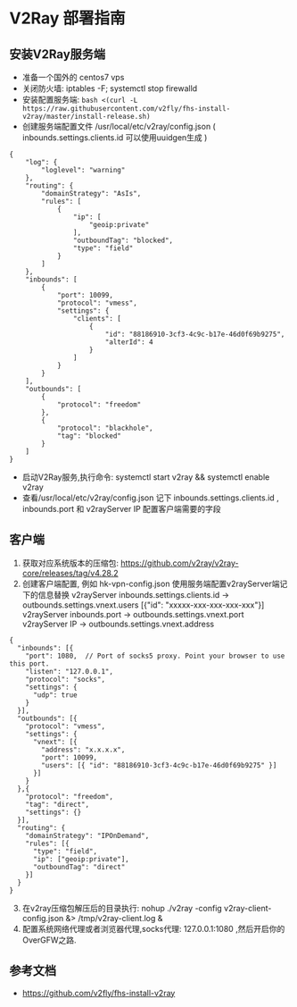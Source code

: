 # V2Ray 部署指南

## 安装V2Ray服务端

* 准备一个国外的 centos7 vps
* 关闭防火墙: iptables -F; systemctl stop firewalld
* 安装配置服务端: ` bash <(curl -L https://raw.githubusercontent.com/v2fly/fhs-install-v2ray/master/install-release.sh) `
* 创建服务端配置文件 /usr/local/etc/v2ray/config.json ( inbounds.settings.clients.id 可以使用uuidgen生成 )
```
{
    "log": {
        "loglevel": "warning"
    },
    "routing": {
        "domainStrategy": "AsIs",
        "rules": [
            {
                "ip": [
                    "geoip:private"
                ],
                "outboundTag": "blocked",
                "type": "field"
            }
        ]
    },
    "inbounds": [
        {
            "port": 10099,
            "protocol": "vmess",
            "settings": {
                "clients": [
                    {
                        "id": "88186910-3cf3-4c9c-b17e-46d0f69b9275",
                        "alterId": 4
                    }
                ]
            }
        }
    ],
    "outbounds": [
        {
            "protocol": "freedom"
        },
        {
            "protocol": "blackhole",
            "tag": "blocked"
        }
    ]
}
```
* 启动V2Ray服务,执行命令: systemctl start v2ray && systemctl enable v2ray
* 查看/usr/local/etc/v2ray/config.json 记下 inbounds.settings.clients.id , inbounds.port 和 v2rayServer IP 配置客户端需要的字段

## 客户端

1. 获取对应系统版本的压缩包: https://github.com/v2ray/v2ray-core/releases/tag/v4.28.2
2. 创建客户端配置, 例如 hk-vpn-config.json 使用服务端配置v2rayServer端记下的信息替换
v2rayServer inbounds.settings.clients.id  -> outbounds.settings.vnext.users [{"id": "xxxxx-xxx-xxx-xxx-xxx"}]
v2rayServer inbounds.port                 -> outbounds.settings.vnext.port 
v2rayServer IP                            -> outbounds.settings.vnext.address
```
{
  "inbounds": [{
    "port": 1080,  // Port of socks5 proxy. Point your browser to use this port.
    "listen": "127.0.0.1",
    "protocol": "socks",
    "settings": {
      "udp": true
    }
  }],
  "outbounds": [{
    "protocol": "vmess",
    "settings": {
      "vnext": [{
        "address": "x.x.x.x",
        "port": 10099,
        "users": [{ "id": "88186910-3cf3-4c9c-b17e-46d0f69b9275" }]
      }]
    }
  },{
    "protocol": "freedom",
    "tag": "direct",
    "settings": {}
  }],
  "routing": {
    "domainStrategy": "IPOnDemand",
    "rules": [{
      "type": "field",
      "ip": ["geoip:private"],
      "outboundTag": "direct"
    }]
  }
}
```
3. 在v2ray压缩包解压后的目录执行: nohup ./v2ray -config v2ray-client-config.json &> /tmp/v2ray-client.log &
4. 配置系统网络代理或者浏览器代理,socks代理: 127.0.0.1:1080 ,然后开启你的OverGFW之路.

## 参考文档

* https://github.com/v2fly/fhs-install-v2ray
